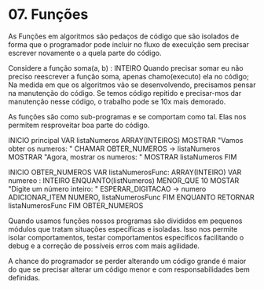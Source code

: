 # 07. Funções
As Funções em algoritmos são pedaços de código que são isolados de forma que o programador pode
incluir no fluxo de execulção sem precisar escrever novamente o a quela parte do código.

Considere a função soma(a, b) : INTEIRO
Quando precisar somar eu não preciso reescrever a função soma, apenas chamo(executo) ela no código;
Na medida em que os algoritmos vão se desenvolvendo, precisamos pensar na manutenção do código.
Se temos código repitido e precisar-mos dar manutenção nesse código, o trabalho pode se 10x mais demorado.

As funções são como sub-programas e se comportam como tal. 
Elas nos permitem resproveitar boa parte do código.


INICIO principal
    VAR listaNumeros ARRAY(INTEIROS)
    MOSTRAR "Vamos obter os numeros: "
    CHAMAR OBTER_NUMEROS -> listaNumeros
    MOSTRAR "Agora, mostrar os numeros: "
    MOSTRAR listaNumeros
FIM

INICIO OBTER_NUMEROS
    VAR listaNumerosFunc: ARRAY(INTEIRO)
    VAR numereo : INTEIRO
    ENQUANTO(listNumeros) MENOR_QUE 10
        MOSTAR "Digite um número inteiro: "
        ESPERAR_DIGITACAO -> numero
        ADICIONAR_ITEM NUMERO, listaNumerosFunc
    FIM ENQUANTO
    RETORNAR listaNumerosFunc
FIM OBTER_NUMEROS

Quando usamos funções nossos programas são divididos em pequenos módulos que tratam situações específicas e isoladas. Isso nos permite isolar comportamentos, testar comportamentos específicos facilitando o debug e a
correção de possíveis erros com mais agilidade.

A chance do programador se perder alterando um código grande é maior do que se precisar alterar um código
menor e com responsabilidades bem definidas.